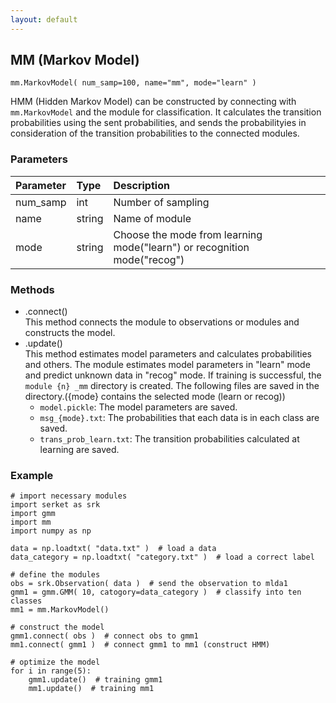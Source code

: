 ```yaml
---
layout: default
---
```

## MM (Markov Model)

```
mm.MarkovModel( num_samp=100, name="mm", mode="learn" )
```

HMM (Hidden Markov Model) can be constructed by connecting with `mm.MarkovModel` and the module for classification.
It calculates the transition probabilities using the sent probabilities, 
and sends the probabilityies in consideration of the transition probabilities to the connected modules.

  
### Parameters

| Parameter | Type | Description |
|:----------|:-----|:------------|
| num_samp  | int | Number of sampling |
| name      | string | Name of module |
| mode      | string | Choose the mode from learning mode("learn") or recognition mode("recog") |

  
### Methods

- .connect()  
This method connects the module to observations or modules and constructs the model.
- .update()  
This method estimates model parameters and calculates probabilities and others.
The module estimates model parameters in "learn" mode and predict unknown data in "recog" mode.
If training is successful, the `module {n} _mm` directory is created.
The following files are saved in the directory.({mode} contains the selected mode (learn or recog))
    - `model.pickle`: The model parameters are saved.
    - `msg_{mode}.txt`: The probabilities that each data is in each class are saved.
    - `trans_prob_learn.txt`: The transition probabilities calculated at learning are saved.  

  
### Example

```
# import necessary modules
import serket as srk
import gmm
import mm
import numpy as np

data = np.loadtxt( "data.txt" )  # load a data
data_category = np.loadtxt( "category.txt" )  # load a correct label

# define the modules
obs = srk.Observation( data )  # send the observation to mlda1
gmm1 = gmm.GMM( 10, catogory=data_category )  # classify into ten classes
mm1 = mm.MarkovModel()

# construct the model
gmm1.connect( obs )  # connect obs to gmm1
mm1.connect( gmm1 )  # connect gmm1 to mm1 (construct HMM)

# optimize the model
for i in range(5):
    gmm1.update()  # training gmm1
    mm1.update()  # training mm1
```